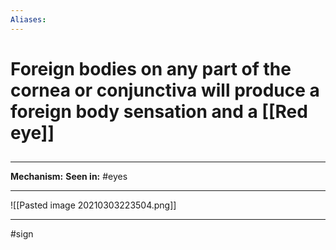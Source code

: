 ```yaml
---
Aliases:
---
```

# Foreign bodies on any part of the cornea or conjunctiva will produce a foreign body sensation and a [[Red eye]]
## 
###

---
**Mechanism:**
**Seen in:** #eyes 

---
![[Pasted image 20210303223504.png]]

---
#sign 